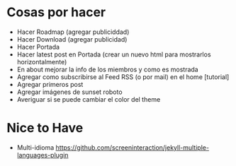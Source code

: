 # Cosas por hacer

* Hacer Roadmap (agregar publiciddad)
* Hacer Download (agregar publicidad)
* Hacer Portada
* Hacer latest post en Portada (crear un nuevo html para mostrarlos horizontalmente)
* En about mejorar la info de los miembros y como es mostrada
* Agregar como subscribirse al Feed RSS (o por mail) en el home [tutorial]
* Agregar primeros post
* Agregar imágenes de sunset roboto
* Averiguar si se puede cambiar el color del theme

# Nice to Have

* Multi-idioma https://github.com/screeninteraction/jekyll-multiple-languages-plugin
